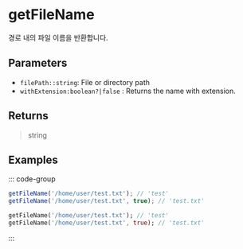 # getFileName <Lang js dart />

<NodeRequired ko />

경로 내의 파일 이름을 반환합니다.

## Parameters

- `filePath::string`: File or directory path
- `withExtension:boolean?|false` <DartNamed />: Returns the name with extension.

## Returns

> string

## Examples

::: code-group

```javascript [JavaScript]
getFileName('/home/user/test.txt'); // 'test'
getFileName('/home/user/test.txt', true); // 'test.txt'
```

```dart [Dart]
getFileName('/home/user/test.txt'); // 'test'
getFileName('/home/user/test.txt', true); // 'test.txt'
```

:::
